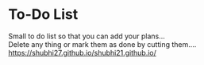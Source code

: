 # To-Do List
Small  to do list so that you can add your plans...                                                                             
Delete any thing or mark them as done by cutting them....
https://shubhi27.github.io/shubhi21.github.io/

